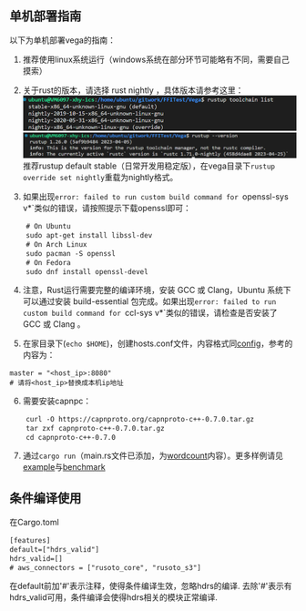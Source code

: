 ## 单机部署指南
以下为单机部署vega的指南：

1. 推荐使用linux系统运行（windows系统在部分环节可能略有不同，需要自己摸索）
   
2. 关于rust的版本，请选择 rust nightly ，具体版本请参考这里：
   <img src="./imgs/1.png">
   <img src="./imgs/2.png">
   推荐rustup default stable（日常开发用稳定版），在vega目录下`rustup override set nightly`重载为nightly格式。

3. 如果出现`error: failed to run custom build command for `openssl-sys v*`类似的错误，请按照提示下载openssl即可：
```doc
    # On Ubuntu
    sudo apt-get install libssl-dev
    # On Arch Linux
    sudo pacman -S openssl
    # On Fedora
    sudo dnf install openssl-devel
```

4. 注意，Rust运行需要完整的编译环境，安装 GCC 或 Clang，Ubuntu 系统下可以通过安装 build-essential 包完成。如果出现`error: failed to run custom build command for `ccl-sys v*`类似的错误，请检查是否安装了 GCC 或 Clang 。

5. 在家目录下(`echo $HOME`)，创建hosts.conf文件，内容格式同[config](../../config_files/hosts.conf)，参考的内容为：
```
master = "<host_ip>:8080"
# 请将<host_ip>替换成本机ip地址
```
   
6. 需要安装capnpc：
```doc
    curl -O https://capnproto.org/capnproto-c++-0.7.0.tar.gz
    tar zxf capnproto-c++-0.7.0.tar.gz
    cd capnproto-c++-0.7.0
```

7. 通过`cargo run`（main.rs文件已添加，为[wordcount](../../src/benchmark/wordcount.rs)内容）。更多样例请见[example](../../examples/)与[benchmark](../../src/benchmark/)

## 条件编译使用
在Cargo.toml
```
[features]
default=["hdrs_valid"]
hdrs_valid=[]
# aws_connectors = ["rusoto_core", "rusoto_s3"]
```
在default前加'#'表示注释，使得条件编译生效，忽略hdrs的编译.
去除'#'表示有hdrs_valid可用，条件编译会使得hdrs相关的模块正常编译.
